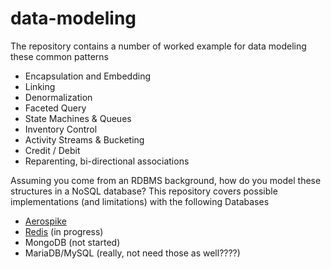 # data-modeling
The repository contains a number of worked example for data modeling these common patterns

* Encapsulation and Embedding
* Linking
* Denormalization
* Faceted Query
* State Machines & Queues
* Inventory Control
* Activity Streams & Bucketing
* Credit / Debit
* Reparenting, bi­-directional associations

Assuming you come from an RDBMS background, how do you model these structures in a NoSQL database? This repository covers possible implementations (and limitations) with the following Databases

* [Aerospike](aerospike/README.md)
* [Redis](redis/README.md) (in progress)
* MongoDB (not started)
* MariaDB/MySQL (really, not need those as well????)
